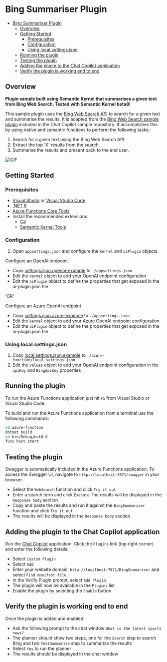 # Bing Summariser Plugin

- [Bing Summariser Plugin](#bing-summariser-plugin)
  - [Overview](#overview)
  - [Getting Started](#getting-started)
    - [Prerequisites](#prerequisites)
    - [Configuration](#configuration)
    - [Using local.settings.json](#using-localsettingsjson)
  - [Running the plugin](#running-the-plugin)
  - [Testing the plugin](#testing-the-plugin)
  - [Adding the plugin to the Chat Copilot application](#adding-the-plugin-to-the-chat-copilot-application)
  - [Verify the plugin is working end to end](#verify-the-plugin-is-working-end-to-end)

## Overview

**Plugin sample built using Semantic Kernel that summarises a given text from Bing Web Search. Tested with Semantic Kernel beta8!**

This sample plugin uses the [Bing Web Search API](https://docs.microsoft.com/en-us/azure/cognitive-services/bing-web-search/) to search for a given text and summarise the results. It is adapted from the [Bing Web Search sample plugin]() included in the Chat Copilot sample repository. It accomplishes this by using native and semantic functions to perform the following tasks:

1. Search for a given text using the Bing Web Search API.
2. Extract the top 'X' results from the search.
3. Summarise the results and present back to the end user.

![GIF](./azure-function/Assets/pluginprocess.gif)

## Getting Started

### Prerequisites

- [Visual Studio](https://visualstudio.microsoft.com/) or [Visual Studio Code](https://code.visualstudio.com/)
- [.NET 6](https://dotnet.microsoft.com/download/dotnet/6.0)
- [Azure Functions Core Tools](https://www.npmjs.com/package/azure-functions-core-tools)
- Install the recommended extensions
  - [C#](https://marketplace.visualstudio.com/items?itemName=ms-dotnettools.csharp)
  - [Semantic Kernel Tools](https://marketplace.visualstudio.com/items?itemName=ms-semantic-kernel.semantic-kernel)

### Configuration

1. Open `appsettings.json` and configure the `kernel` and `aiPlugin` objects.

Configure an OpenAI endpoint
- Copy [settings.json.openai-example](./azure-function/appsettings.example.json) to `./appsettings.json`
- Edit the `kernel` object to add your OpenAI endpoint configuration
- Edit the `aiPlugin` object to define the properties that get exposed in the ai-plugin.json file

'OR'

Configure an Azure OpenAI endpoint
- Copy [settings.json.azure-example](./azure-function/appsettings.example.json) to `./appsettings.json`
- Edit the `kernel` object to add your Azure OpenAI endpoint configuration
- Edit the `aiPlugin` object to define the properties that get exposed in the ai-plugin.json file

### Using local.settings.json

1. Copy [local.settings.json.example](./azure-function/local.settings.json.example) to `./azure-function/local.settings.json`
1. Edit the `Values` object to add your OpenAI endpoint configuration in the `apiKey` and `BingApiKey` properties

## Running the plugin

To run the Azure Functions application just hit `F5` from Visual Studio or Visual Studio Code.

To build and run the Azure Functions application from a terminal use the following commands:

```bash
cd azure-function
dotnet build
cd bin/Debug/net6.0
func host start  
```

## Testing the plugin
Swagger is automatically included in the Azure Functions application. To access the Swagger UI, navigate to `http://localhost:7071/swagger` in your browser.  
- Select the `WebSearch` function and click `Try it out` 
- Enter a search term and click `Execute` The results will be displayed in the `Response body` section
- Copy and paste the results and run it against the `BingSummariser` function and click `Try it out`
- The results will be displayed in the `Response body` section

## Adding the plugin to the Chat Copilot application
Run the [Chat Copilot](https://github.com/microsoft/chat-copilot) application. Click the `Plugins` link (top right corner) and enter the following details:
- Select `Custom Plugin`
- Select `Add`
- Enter your website domain: `http://localhost:7071/BingSummariser` and select `Find manifest file`
- In the Verify Plugin prompt, select `Add Plugin`
- The plugin will now be available in the `Plugins` list
- Enable the plugin by selecting the `Enable` button

## Verify the plugin is working end to end
Once the plugin is added and enabled: 
- Ask the following prompt to the chat window `What is the latest sports news?`
- The planner should show two steps, one for the `Search` step to search Bing and two `TextSummarize` step to summarize the results
- Select `Yes` to run the planner
- The results should be displayed in the chat window